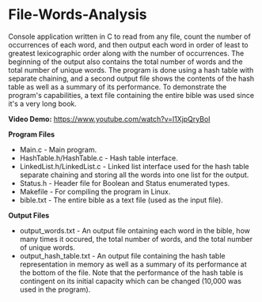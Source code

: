 # File-Words-Analysis
Console application written in C to read from any file, count the number of occurrences of each word, and then output each word in order of least to greatest lexicographic order along with the number of occurrences. The beginning of the output also contains the total number of words and the total number of unique words. The program is done using a hash table with separate chaining, and a second output file shows the contents of the hash table as well as a summary of its performance. To demonstrate the program's capabilities, a text file containing the entire bible was used since it's a very long book.

**Video Demo:** https://www.youtube.com/watch?v=l1XjpQryBoI

**Program Files**
- Main.c - Main program.
- HashTable.h/HashTable.c - Hash table interface.
- LinkedList.h/LinkedList.c - Linked list interface used for the hash table separate chaining and storing all the words into one list for the output.
- Status.h - Header file for Boolean and Status enumerated types.
- Makefile - For compiling the program in Linux.
- bible.txt - The entire bible as a text file (used as the input file).

**Output Files**
- output_words.txt - An output file ontaining each word in the bible, how many times it occured, the total number of words, and the total number of unique words.
- output_hash_table.txt - An output file containing the hash table representation in memory as well as a summary of its performance at the bottom of the file. Note that the performance of the hash table is contingent on its initial capacity which can be changed (10,000 was used in the program).
